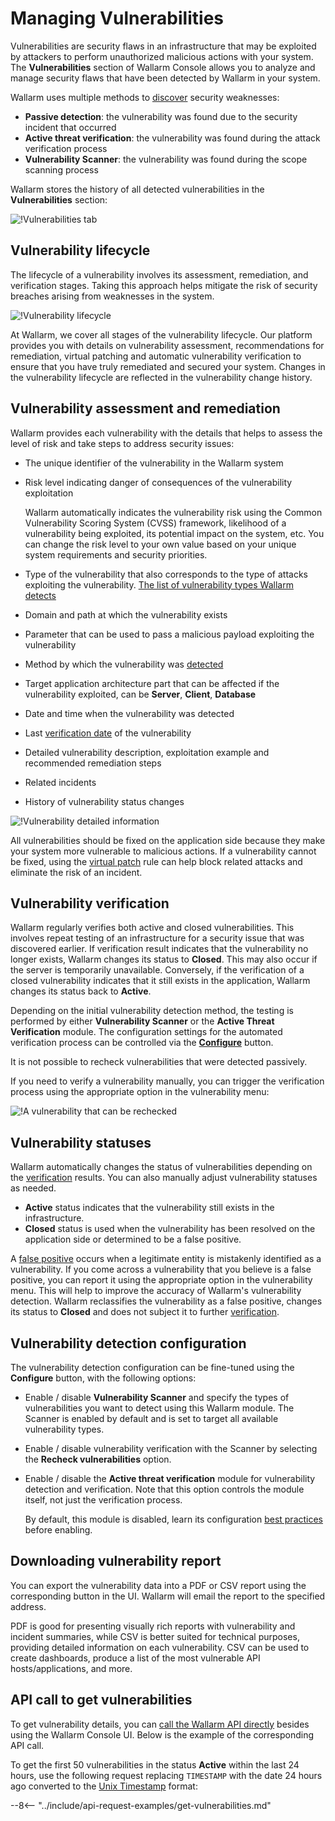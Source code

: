 # Managing Vulnerabilities

Vulnerabilities are security flaws in an infrastructure that may be exploited by attackers to perform unauthorized malicious actions with your system. The **Vulnerabilities** section of Wallarm Console allows you to analyze and manage security flaws that have been detected by Wallarm in your system.

Wallarm uses multiple methods to [discover](../about-wallarm/detecting-vulnerabilities.md) security weaknesses:

* **Passive detection**: the vulnerability was found due to the security incident that occurred
* **Active threat verification**: the vulnerability was found during the attack verification process
* **Vulnerability Scanner**: the vulnerability was found during the scope scanning process

Wallarm stores the history of all detected vulnerabilities in the **Vulnerabilities** section:

![!Vulnerabilities tab](../images/user-guides/vulnerabilities/check-vuln.png)

## Vulnerability lifecycle

The lifecycle of a vulnerability involves its assessment, remediation, and verification stages. Taking this approach helps mitigate the risk of security breaches arising from weaknesses in the system.

![!Vulnerability lifecycle](../images/user-guides/vulnerabilities/vulnerability-lifecycle.png)

At Wallarm, we cover all stages of the vulnerability lifecycle. Our platform provides you with details on vulnerability assessment, recommendations for remediation, virtual patching and automatic vulnerability verification to ensure that you have truly remediated and secured your system. Changes in the vulnerability lifecycle are reflected in the vulnerability change history.

## Vulnerability assessment and remediation

Wallarm provides each vulnerability with the details that helps to assess the level of risk and take steps to address security issues:

* The unique identifier of the vulnerability in the Wallarm system
* Risk level indicating danger of consequences of the vulnerability exploitation

    Wallarm automatically indicates the vulnerability risk using the Common Vulnerability Scoring System (CVSS) framework, likelihood of a vulnerability being exploited, its potential impact on the system, etc. You can change the risk level to your own value based on your unique system requirements and security priorities.
* Type of the vulnerability that also corresponds to the type of attacks exploiting the vulnerability. [The list of vulnerability types Wallarm detects](../attacks-vulns-list.md)
* Domain and path at which the vulnerability exists
* Parameter that can be used to pass a malicious payload exploiting the vulnerability
* Method by which the vulnerability was [detected](../about-wallarm/detecting-vulnerabilities.md#vulnerability-detection-methods)
* Target application architecture part that can be affected if the vulnerability exploited, can be **Server**, **Client**, **Database**
* Date and time when the vulnerability was detected
* Last [verification date](#vulnerability-verification) of the vulnerability
* Detailed vulnerability description, exploitation example and recommended remediation steps
* Related incidents
* History of vulnerability status changes

![!Vulnerability detailed information](../images/user-guides/vulnerabilities/vuln-info.png)

All vulnerabilities should be fixed on the application side because they make your system more vulnerable to malicious actions. If a vulnerability cannot be fixed, using the [virtual patch](rules/vpatch-rule.md) rule can help block related attacks and eliminate the risk of an incident.

## Vulnerability verification

Wallarm regularly verifies both active and closed vulnerabilities. This involves repeat testing of an infrastructure for a security issue that was discovered earlier. If verification result indicates that the vulnerability no longer exists, Wallarm changes its status to **Closed**. This may also occur if the server is temporarily unavailable. Conversely, if the verification of a closed vulnerability indicates that it still exists in the application, Wallarm changes its status back to **Active**.

Depending on the initial vulnerability detection method, the testing is performed by either **Vulnerability Scanner** or the **Active Threat Verification** module. The configuration settings for the automated verification process can be controlled via the [**Configure**](#vulnerability-detection-configuration) button.

It is not possible to recheck vulnerabilities that were detected passively.

If you need to verify a vulnerability manually, you can trigger the verification process using the appropriate option in the vulnerability menu:

![!A vulnerability that can be rechecked](../images/user-guides/vulnerabilities/recheck-vuln.png)

## Vulnerability statuses

Wallarm automatically changes the status of vulnerabilities depending on the [verification](#vulnerability-verification) results. You can also manually adjust vulnerability statuses as needed.

* **Active** status indicates that the vulnerability still exists in the infrastructure.
* **Closed** status is used when the vulnerability has been resolved on the application side or determined to be a false positive.

A [false positive](../about-wallarm/detecting-vulnerabilities.md#false-positives) occurs when a legitimate entity is mistakenly identified as a vulnerability. If you come across a vulnerability that you believe is a false positive, you can report it using the appropriate option in the vulnerability menu. This will help to improve the accuracy of Wallarm's vulnerability detection. Wallarm reclassifies the vulnerability as a false positive, changes its status to **Closed** and does not subject it to further [verification](#vulnerability-verification).

## Vulnerability detection configuration

The vulnerability detection configuration can be fine-tuned using the **Configure** button, with the following options:

* Enable / disable **Vulnerability Scanner** and specify the types of vulnerabilities you want to detect using this Wallarm module. The Scanner is enabled by default and is set to target all available vulnerability types.
* Enable / disable vulnerability verification with the Scanner by selecting the **Recheck vulnerabilities** option.
* Enable / disable the **Active threat verification** module for vulnerability detection and verification. Note that this option controls the module itself, not just the verification process.

    By default, this module is disabled, learn its configuration [best practices](../admin-en/attack-rechecker-best-practices.md) before enabling.

## Downloading vulnerability report

You can export the vulnerability data into a PDF or CSV report using the corresponding button in the UI. Wallarm will email the report to the specified address.

PDF is good for presenting visually rich reports with vulnerability and incident summaries, while CSV is better suited for technical purposes, providing detailed information on each vulnerability. CSV can be used to create dashboards, produce a list of the most vulnerable API hosts/applications, and more.

## API call to get vulnerabilities

To get vulnerability details, you can [call the Wallarm API directly](../api/overview.md) besides using the Wallarm Console UI. Below is the example of the corresponding API call.

To get the first 50 vulnerabilities in the status **Active** within the last 24 hours, use the following request replacing `TIMESTAMP` with the date 24 hours ago converted to the [Unix Timestamp](https://www.unixtimestamp.com/) format:

--8<-- "../include/api-request-examples/get-vulnerabilities.md"
